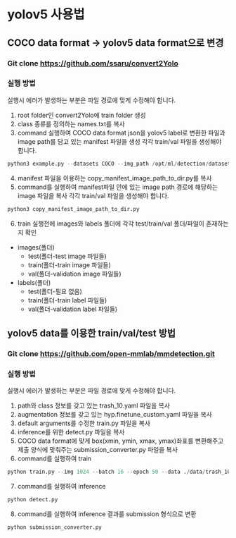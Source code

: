 # yolov5 사용법

## COCO data format -> yolov5 data format으로 변경
### Git clone https://github.com/ssaru/convert2Yolo
### 실행 방법
실행시 에러가 발생하는 부분은 파일 경로에 맞게 수정해야 합니다.
1. root folder인 convert2Yolo에 train folder 생성
2. class 종류를 정의하는 names.txt를 복사
3. command 실행하여 COCO data format json을 yolov5 label로 변환한 파일과 image path를 담고 있는 manifest 파일을 생성
각각 train/val 파일을 생성해야 합니다.
```python
python3 example.py --datasets COCO --img_path /opt/ml/detection/dataset/train --label /opt/ml/detection/dataset/train.json --convert_output_path ./ --img_type ".jpg" --manifest_path ./ --cls_list_file names.txt
```
4. manifest 파일을 이용하는 copy_manifest_image_path_to_dir.py를 복사
5. command를 실행하여 manifest파일 안에 있는 image path 경로에 해당하는 image 파일을 복사
각각 train/val 파일을 생성해야 합니다.
```python
python3 copy_manifest_image_path_to_dir.py
```
6. train 실행전에 images와 labels 폴더에 각각 test/train/val 폴더/파일이 존재하는지 확인
* images(폴더)
  * test(폴더-test image 파일들)
  * train(폴더-train image 파일들)
  * val(폴더-validation image 파일들)
* labels(폴더)
  * test(폴더-필요 없음)
  * train(폴더-train label 파일들)
  * val(폴더-validation label 파일들)



## yolov5 data를 이용한 train/val/test 방법
### Git clone https://github.com/open-mmlab/mmdetection.git
### 실행 방법
실행시 에러가 발생하는 부분은 파일 경로에 맞게 수정해야 합니다.
1. path와 class 정보를 갖고 있는 trash_10.yaml 파일을 복사
2. augmentation 정보를 갖고 있는 hyp.finetune_custom.yaml 파일을 복사
3. default arguments를 수정한 train.py 파일을 복사
4. inference를 위한 detect.py 파일을 복사
5. COCO data format에 맞게 box(xmin, ymin, xmax, ymax)좌표를 변환해주고 제출 양식에 맞춰주는 submission_converter.py 파일을 복사
6. command를 실행하여 train
```python
python train.py --img 1024 --batch 16 --epoch 50 --data ./data/trash_10.yaml
```
7. command를 실행하여 inference
```python
python detect.py
```
8. command를 실행하여 inference 결과를 submission 형식으로 변환
```python
python submission_converter.py
```


